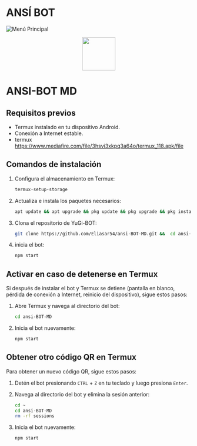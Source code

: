 # ANSÍ BOT

![Menú Principal](https://github.com/Eliasar54/ansi-BOT-MD/blob/master/media/menu2.jpg)



 
<p align="center">
  <a href="https://github.com/tu-usuario/tu-repositorio">
    <img src="http://readme-typing-svg.herokuapp.com?font=mono&size=17&duration=4000&color=FFFF00&center=false&vCenter=false&lines=ANSI+✨;Gracias+por+visitar+este+repositorio.+%F0%9F%8C%B4" height="90px">
  </a>
</p>



# ANSI-BOT MD


## Requisitos previos

- Termux instalado en tu dispositivo Android.
- Conexión a Internet estable.
- termux https://www.mediafire.com/file/3hsvi3xkpq3a64o/termux_118.apk/file

## Comandos de instalación

1. Configura el almacenamiento en Termux:
    ```bash
    termux-setup-storage
    ```

2. Actualiza e instala los paquetes necesarios:
    ```bash
    apt update && apt upgrade && pkg update && pkg upgrade && pkg install bash && pkg install libwebp && pkg install git -y && pkg install nodejs -y && pkg install ffmpeg -y && pkg install wget && pkg install imagemagick -y && pkg install yarn
    ```

3. Clona el repositorio de YuGi-BOT:
    ```bash
    git clone https://github.com/Eliasar54/ansi-BOT-MD.git &&  cd ansi-BOT-MD && yarn && npm install
   ```
   
6. inicia el bot:
    ```bash
    npm start
    ```
## Activar en caso de detenerse en Termux

Si después de instalar el bot y Termux se detiene (pantalla en blanco, pérdida de conexión a Internet, reinicio del dispositivo), sigue estos pasos:

1. Abre Termux y navega al directorio del bot:
    ```bash
    cd ansi-BOT-MD
    ```

2. Inicia el bot nuevamente:
    ```bash
    npm start
    ```

## Obtener otro código QR en Termux

Para obtener un nuevo código QR, sigue estos pasos:

1. Detén el bot presionando `CTRL` + `Z` en tu teclado y luego presiona `Enter`.
2. Navega al directorio del bot y elimina la sesión anterior:
    ```bash
    cd ~
    cd ansi-BOT-MD
    rm -rf sessions
    ```

3. Inicia el bot nuevamente:
    ```sh
    npm start
    ```

